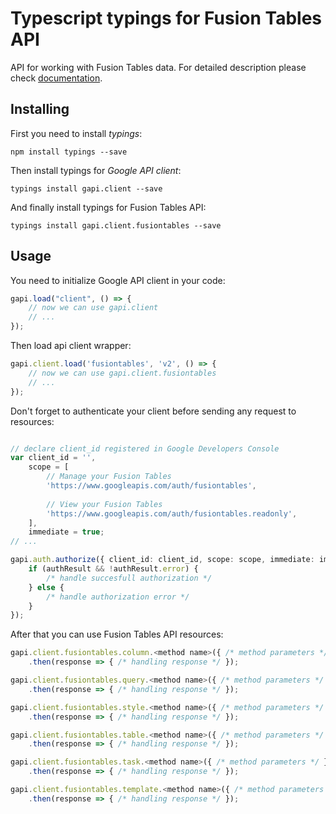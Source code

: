 # Typescript typings for Fusion Tables API
API for working with Fusion Tables data.
For detailed description please check [documentation](https://developers.google.com/fusiontables).

## Installing

First you need to install *typings*:
```
npm install typings --save 
```

Then install typings for *Google API client*:
```
typings install gapi.client --save 
```

And finally install typings for Fusion Tables API:
```
typings install gapi.client.fusiontables --save 
```

## Usage

You need to initialize Google API client in your code:
```typescript
gapi.load("client", () => { 
    // now we can use gapi.client
    // ... 
});
```

Then load api client wrapper:
```typescript
gapi.client.load('fusiontables', 'v2', () => {
    // now we can use gapi.client.fusiontables
    // ... 
});
```

Don't forget to authenticate your client before sending any request to resources:
```typescript

// declare client_id registered in Google Developers Console
var client_id = '',
    scope = [     
        // Manage your Fusion Tables
        'https://www.googleapis.com/auth/fusiontables',
    
        // View your Fusion Tables
        'https://www.googleapis.com/auth/fusiontables.readonly',
    ],
    immediate = true;
// ...

gapi.auth.authorize({ client_id: client_id, scope: scope, immediate: immediate }, authResult => {
    if (authResult && !authResult.error) {
        /* handle succesfull authorization */
    } else {
        /* handle authorization error */
    }
});            
```

After that you can use Fusion Tables API resources:

```typescript
gapi.client.fusiontables.column.<method name>({ /* method parameters */ })
    .then(response => { /* handling response */ });

gapi.client.fusiontables.query.<method name>({ /* method parameters */ })
    .then(response => { /* handling response */ });

gapi.client.fusiontables.style.<method name>({ /* method parameters */ })
    .then(response => { /* handling response */ });

gapi.client.fusiontables.table.<method name>({ /* method parameters */ })
    .then(response => { /* handling response */ });

gapi.client.fusiontables.task.<method name>({ /* method parameters */ })
    .then(response => { /* handling response */ });

gapi.client.fusiontables.template.<method name>({ /* method parameters */ })
    .then(response => { /* handling response */ });
```